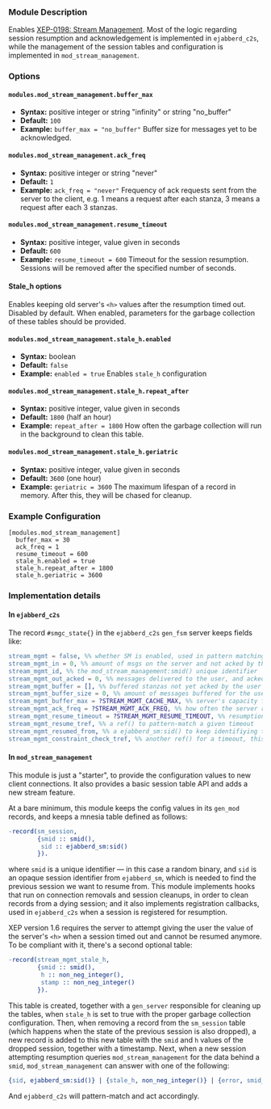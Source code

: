 ### Module Description

Enables [XEP-0198: Stream Management](http://xmpp.org/extensions/xep-0198.html).
Most of the logic regarding session resumption and acknowledgement is implemented in `ejabberd_c2s`,
while the management of the session tables and configuration is implemented in
`mod_stream_management`.

### Options

#### `modules.mod_stream_management.buffer_max`
* **Syntax:** positive integer or string "infinity" or string "no_buffer"
* **Default:** `100`
* **Example:** `buffer_max = "no_buffer"`
Buffer size for messages yet to be acknowledged.

#### `modules.mod_stream_management.ack_freq`
* **Syntax:** positive integer or string "never"
* **Default:** `1`
* **Example:** `ack_freq = "never"`
Frequency of ack requests sent from the server to the client, e.g. 1 means a request after each stanza, 3 means a request after each 3 stanzas.

#### `modules.mod_stream_management.resume_timeout`
* **Syntax:** positive integer, value given in seconds
* **Default:** `600`
* **Example:** `resume_timeout = 600`
Timeout for the session resumption. Sessions will be removed after the specified number of seconds.

#### Stale_h options
Enables keeping old server's `<h>` values after the resumption timed out. Disabled by default. When enabled, parameters for the garbage collection of these tables should be provided.

#### `modules.mod_stream_management.stale_h.enabled`
* **Syntax:** boolean
* **Default:** `false`
* **Example:** `enabled = true`
Enables `stale_h` configuration

#### `modules.mod_stream_management.stale_h.repeat_after`
* **Syntax:** positive integer, value given in seconds
* **Default:** `1800` (half an hour)
* **Example:** `repeat_after = 1800`
How often the garbage collection will run in the background to clean this table.

#### `modules.mod_stream_management.stale_h.geriatric`
* **Syntax:** positive integer, value given in seconds
* **Default:** `3600` (one hour)
* **Example:** `geriatric = 3600`
The maximum lifespan of a record in memory. After this, they will be chased for cleanup.

### Example Configuration

```
[modules.mod_stream_management]
  buffer_max = 30
  ack_freq = 1
  resume_timeout = 600
  stale_h.enabled = true
  stale_h.repeat_after = 1800
  stale_h.geriatric = 3600
```

### Implementation details

#### In `ejabberd_c2s`

The record `#smgc_state{}` in the `ejabberd_c2s` `gen_fsm` server keeps fields like:

```erlang
stream_mgmt = false, %% whether SM is enabled, used in pattern matching inside `ejabberd_c2s`
stream_mgmt_in = 0, %% amount of msgs on the server and not acked by the user (server's <h>)
stream_mgmt_id, %% the mod_stream_management:smid() unique identifier
stream_mgmt_out_acked = 0, %% messages delivered to the user, and acked by the user (user's <h>)
stream_mgmt_buffer = [], %% buffered stanzas not yet acked by the user
stream_mgmt_buffer_size = 0, %% amount of messages buffered for the user
stream_mgmt_buffer_max = ?STREAM_MGMT_CACHE_MAX, %% server's capacity for buffering
stream_mgmt_ack_freq = ?STREAM_MGMT_ACK_FREQ, %% how often the server requests acks
stream_mgmt_resume_timeout = ?STREAM_MGMT_RESUME_TIMEOUT, %% resumption timeout
stream_mgmt_resume_tref, %% a ref() to pattern-match a given timeout
stream_mgmt_resumed_from, %% a ejabberd_sm:sid() to keep identifiying the old session
stream_mgmt_constraint_check_tref, %% another ref() for a timeout, this time for buffer_full check
```

#### In `mod_stream_management`

This module is just a "starter", to provide the configuration values to new client connections. It
also provides a basic session table API and adds a new stream feature.

At a bare minimum, this module keeps the config values in its `gen_mod` records, and keeps a mnesia
table defined as follows:

```erlang
-record(sm_session,
        {smid :: smid(),
         sid :: ejabberd_sm:sid()
        }).
```

where `smid` is a unique identifier — in this case a random binary, and `sid` is an opaque session
identifier from `ejabberd_sm`, which is needed to find the previous session we want to resume from.
This module implements hooks that run on connection removals and session cleanups, in order to clean
records from a dying session; and it also implements registration callbacks, used in `ejabberd_c2s`
when a session is registered for resumption.

XEP version 1.6 requires the server to attempt giving the user the value of the server's `<h>` when
a session timed out and cannot be resumed anymore. To be compliant with it, there's a second
optional table:

```erlang
-record(stream_mgmt_stale_h,
        {smid :: smid(),
         h :: non_neg_integer(),
         stamp :: non_neg_integer()
        }).
```

This table is created, together with a `gen_server` responsible for cleaning up the tables, when
`stale_h` is set to true with the proper garbage collection configuration. Then, when removing a
record from the `sm_session` table (which happens when the state of the previous session is also
dropped), a new record is added to this new table with the `smid` and `h` values of the dropped
session, together with a timestamp. Next, when a new session attempting resumption queries
`mod_stream_management` for the data behind a `smid`, `mod_stream_management` can answer with one of
the following:

```erlang
{sid, ejabberd_sm:sid()} | {stale_h, non_neg_integer()} | {error, smid_not_found}.
```

And `ejabberd_c2s` will pattern-match and act accordingly.

